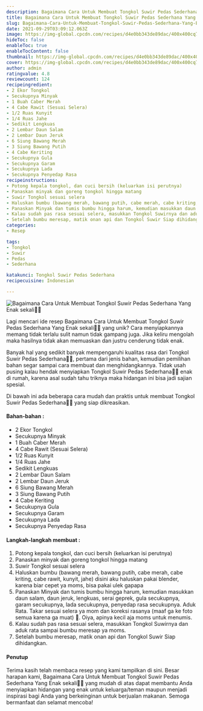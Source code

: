 ```yaml
---
description: Bagaimana Cara Untuk Membuat Tongkol Suwir Pedas Sederhana Yang Enak sekali"
title: Bagaimana Cara Untuk Membuat Tongkol Suwir Pedas Sederhana Yang Enak sekali
slug: Bagaimana-Cara-Untuk-Membuat-Tongkol-Suwir-Pedas-Sederhana-Yang-Enak-sekali
date: 2021-09-29T03:09:12.063Z
image: https://img-global.cpcdn.com/recipes/d4e0bb343de89dac/400x400cq70/photo.jpg
hideToc: false
enableToc: true
enableTocContent: false
thumbnail: https://img-global.cpcdn.com/recipes/d4e0bb343de89dac/400x400cq70/photo.jpg
cover: https://img-global.cpcdn.com/recipes/d4e0bb343de89dac/400x400cq70/photo.jpg
author: admin
ratingvalue: 4.8
reviewcount: 124
recipeingredient:
- 2 Ekor Tongkol
- Secukupnya Minyak
- 1 Buah Caber Merah
- 4 Cabe Rawit (Sesuai Selera)
- 1/2 Ruas Kunyit
- 1/4 Ruas Jahe
- Sedikit Lengkuas
- 2 Lembar Daun Salam
- 2 Lembar Daun Jeruk
- 6 Siung Bawang Merah
- 3 Siung Bawang Putih
- 4 Cabe Keriting
- Secukupnya Gula
- Secukupnya Garam
- Secukupnya Lada
- Secukupnya Penyedap Rasa
recipeinstructions:
- Potong kepala tongkol, dan cuci bersih (keluarkan isi perutnya)
- Panaskan minyak dan goreng tongkol hingga matang
- Suwir Tongkol sesuai selera
- Haluskan bumbu (bawang merah, bawang putih, cabe merah, cabe kriting, cabe rawit, kunyit, jahe) disini aku haluskan pakai blender, karena biar cepet ya moms, bisa pakai ulek gapapa
- Panaskan Minyak dan tumis bumbu hingga harum, kemudian masukkan daun salam, daun jeruk, lengkuas, serai geprek, gula secukupnya, garam secukupnya, lada secukupnya, penyedap rasa secukupnya. Aduk Rata. Takar sesuai selera ya mom dan koreksi rasanya (maaf ga ke foto semua karena ga muat) 🤭. Oiya, apinya kecil aja moms untuk menumis.
- Kalau sudah pas rasa sesuai selera, masukkan Tongkol Suwirnya dan aduk rata sampai bumbu meresap ya moms.
- Setelah bumbu meresap, matik onan api dan Tongkol Suwir Siap dihidangkan.
categories:
- Resep

tags:
- Tongkol
- Suwir
- Pedas
- Sederhana

katakunci: Tongkol Suwir Pedas Sederhana
recipecuisine: Indonesian

---
```


![Bagaimana Cara Untuk Membuat Tongkol Suwir Pedas Sederhana Yang Enak sekali👩‍🍳](https://img-global.cpcdn.com/recipes/d4e0bb343de89dac/400x400cq70/photo.jpg)

Lagi mencari ide resep Bagaimana Cara Untuk Membuat Tongkol Suwir Pedas Sederhana Yang Enak sekali👩‍🍳 yang unik? Cara menyiapkannya memang tidak terlalu sulit namun tidak gampang juga. Jika keliru mengolah maka hasilnya tidak akan memuaskan dan justru cenderung tidak enak.

Banyak hal yang sedikit banyak mempengaruhi kualitas rasa dari Tongkol Suwir Pedas Sederhana👩‍🍳, pertama dari jenis bahan, kemudian pemilihan bahan segar sampai cara membuat dan menghidangkannya. Tidak usah pusing kalau hendak menyiapkan Tongkol Suwir Pedas Sederhana👩‍🍳 enak di rumah, karena asal sudah tahu triknya maka hidangan ini bisa jadi sajian spesial.

Di bawah ini ada beberapa cara mudah dan praktis untuk membuat Tongkol Suwir Pedas Sederhana👩‍🍳 yang siap dikreasikan.

<!--inarticleads1-->

#### Bahan-bahan :

- 2 Ekor Tongkol
- Secukupnya Minyak
- 1 Buah Caber Merah
- 4 Cabe Rawit (Sesuai Selera)
- 1/2 Ruas Kunyit
- 1/4 Ruas Jahe
- Sedikit Lengkuas
- 2 Lembar Daun Salam
- 2 Lembar Daun Jeruk
- 6 Siung Bawang Merah
- 3 Siung Bawang Putih
- 4 Cabe Keriting
- Secukupnya Gula
- Secukupnya Garam
- Secukupnya Lada
- Secukupnya Penyedap Rasa

<!--inarticleads2-->

#### Langkah-langkah membuat :

1. Potong kepala tongkol, dan cuci bersih (keluarkan isi perutnya)
1. Panaskan minyak dan goreng tongkol hingga matang
1. Suwir Tongkol sesuai selera
1. Haluskan bumbu (bawang merah, bawang putih, cabe merah, cabe kriting, cabe rawit, kunyit, jahe) disini aku haluskan pakai blender, karena biar cepet ya moms, bisa pakai ulek gapapa
1. Panaskan Minyak dan tumis bumbu hingga harum, kemudian masukkan daun salam, daun jeruk, lengkuas, serai geprek, gula secukupnya, garam secukupnya, lada secukupnya, penyedap rasa secukupnya. Aduk Rata. Takar sesuai selera ya mom dan koreksi rasanya (maaf ga ke foto semua karena ga muat) 🤭. Oiya, apinya kecil aja moms untuk menumis.
1. Kalau sudah pas rasa sesuai selera, masukkan Tongkol Suwirnya dan aduk rata sampai bumbu meresap ya moms.
1. Setelah bumbu meresap, matik onan api dan Tongkol Suwir Siap dihidangkan.

#### Penutup

Terima kasih telah membaca resep yang kami tampilkan di sini. Besar harapan kami, Bagaimana Cara Untuk Membuat Tongkol Suwir Pedas Sederhana Yang Enak sekali👩‍🍳 yang mudah di atas dapat membantu Anda menyiapkan hidangan yang enak untuk keluarga/teman maupun menjadi inspirasi bagi Anda yang berkeinginan untuk berjualan makanan. Semoga bermanfaat dan selamat mencoba!